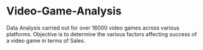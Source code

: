 # Video-Game-Analysis
Data Analysis carried out for over 16000 video games across various platforms. Objective is to determine the various factors affecting success of a video game in terms of Sales.
